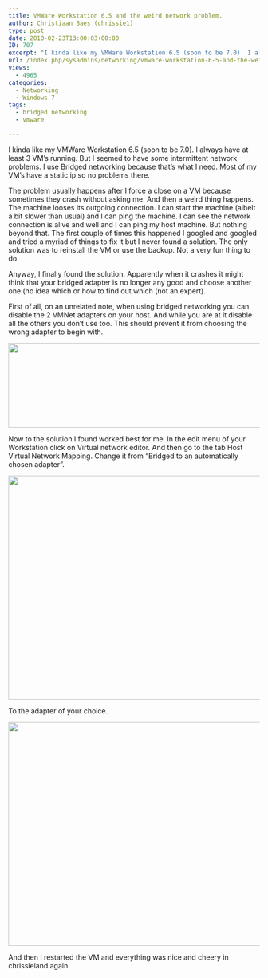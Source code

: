 ```yaml
---
title: VMWare Workstation 6.5 and the weird network problem.
author: Christiaan Baes (chrissie1)
type: post
date: 2010-02-23T13:00:03+00:00
ID: 707
excerpt: "I kinda like my VMWare Workstation 6.5 (soon to be 7.0). I always have at least 3 VM's running. But I seemed to have some intermittent network problems. I use Bridged networking because that's what I need. Most of my VM's have a static ip so no problems&hellip;"
url: /index.php/sysadmins/networking/vmware-workstation-6-5-and-the-weird-net/
views:
  - 4965
categories:
  - Networking
  - Windows 7
tags:
  - bridged networking
  - vmware

---
```

I kinda like my VMWare Workstation 6.5 (soon to be 7.0). I always have at least 3 VM&#8217;s running. But I seemed to have some intermittent network problems. I use Bridged networking because that&#8217;s what I need. Most of my VM&#8217;s have a static ip so no problems there.
  
The problem usually happens after I force a close on a VM because sometimes they crash without asking me. And then a weird thing happens. The machine looses its outgoing connection. I can start the machine (albeit a bit slower than usual) and I can ping the machine. I can see the network connection is alive and well and I can ping my host machine. But nothing beyond that. The first couple of times this happened I googled and googled and tried a myriad of things to fix it but I never found a solution. The only solution was to reinstall the VM or use the backup. Not a very fun thing to do.
  
Anyway, I finally found the solution. Apparently when it crashes it might think that your bridged adapter is no longer any good and choose another one (no idea which or how to find out which (not an expert).

First of all, on an unrelated note, when using bridged networking you can disable the 2 VMNet adapters on your host. And while you are at it disable all the others you don&#8217;t use too. This should prevent it from choosing the wrong adapter to begin with.

<div class="image_block">
  <img src="/wp-content/uploads/blogs/SysAdmins/vmware/vmware1.png" alt="" title="" width="1039" height="169" />
</div>

Now to the solution I found worked best for me. In the edit menu of your Workstation click on Virtual network editor. And then go to the tab Host Virtual Network Mapping. Change it from &#8220;Bridged to an automatically chosen adapter&#8221;.

<div class="image_block">
  <img src="/wp-content/uploads/blogs/SysAdmins/vmware/vmware2.png" alt="" title="" width="554" height="448" />
</div>

To the adapter of your choice. 

<div class="image_block">
  <img src="/wp-content/uploads/blogs/SysAdmins/vmware/vmware3.png" alt="" title="" width="554" height="448" />
</div>

And then I restarted the VM and everything was nice and cheery in chrissieland again.